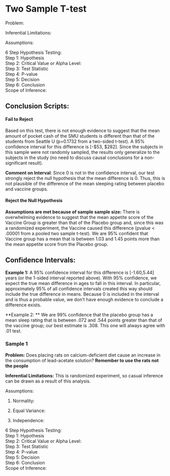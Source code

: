# Two Sample T-test

Problem:

Inferential Limitations:

Assumptions:

6 Step Hypothesis Testing:  
Step 1: Hypothesis  
Step 2: Critical Value or Alpha Level:  
Step 3: Test Statistic  
Step 4: P-value  
Step 5: Decision  
Step 6: Conclusion  
Scope of Inference:  








## Conclusion Scripts:

#### Fail to Reject
Based on this test, there is not enough evidence to suggest that the mean amount of pocket cash of the SMU students is different than that of the students from Seattle U (p=0.1732 from a two-sided t-test). A 95% confidence interval for this difference is [-$53, $282]. Since the subjects in this sample were not randomly sampled, the results only generalize to the subjects in the study (no need to discuss causal conclusions for a non-significant result).

**Comment on Interval**: Since 0 is not in the confidence interval, our test strongly reject the null hypothesis that the mean difference is 0. Thus, this is not plausible of the difference of the mean sleeping rating between placebo and vaccine groups. 

#### Reject the Null Hypothesis

**Assumptions are met because of sample sample size:**
There is overwhelming evidence to suggest that the mean appetite score of the Vaccine Group is greater than that of the Placebo group and, since this was a randomized experiment, the Vaccine caused this difference (pvalue < .00001 from a pooled two sample t-test). We are 95% confident that Vaccine group has a mean that is between 1.03 and 1.45 points more than the mean appetite score from the Placebo group.  

## Confidence Intervals:
**Example 1:** A 95% confidence interval for this difference is [-1.60,5.44] years (or the 1-sided interval reported above). With 95% confidence, we expect the true mean difference in ages to fall in this interval. In particular, approximately 95% of all confidence intervals created this way should include the true difference in means. Because 0 is included in the interval and is thus a probable value, we don’t have enough evidence to conclude a difference exists.

**Example 2: ** We are 99% confidence that the placebo group has a mean sleep rating that is between .072 and .544 points greater than that of the vaccine group; our best estimate is .308. This one will always agree with .01 test.


### Sample 1
**Problem:** Does placing rats on calcium-deficient diet cause an increase in the consumption of lead-acetate solution? **Remember to use the rats not the people**

**Inferential Limitations:**
This is randomized experiment, so casual inference can be drawn as a result of this analysis.

Assumptions:
1) Normality:

2) Equal Variance:

3) Independence: 

6 Step Hypothesis Testing:  
Step 1: Hypothesis  
Step 2: Critical Value or Alpha Level:  
Step 3: Test Statistic  
Step 4: P-value  
Step 5: Decision  
Step 6: Conclusion  
Scope of Inference:  
